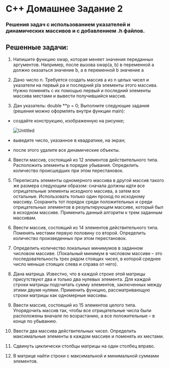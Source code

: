 # C++ Домашнее Задание 2
### Решения задач с использованием указателей и динамических массивов и с добавлением .h файлов.

## Решенные задачи:

1) Напишите функцию swap, которая меняет значения переданных аргументов.
Например, после вызова swap(a, b) в переменной a должно оказаться значение b, а в переменной b значение a

2) Дано число n. Требуется создать массив a из n целых чисел и указатели на первый pa и последний pla элементы этого массива. Нужно поменять с их помощью первый и последний элементы массива местами и вывести получившийся массив.

3) Дан указатель: double **p = 0; Выполните следующие задания (решения можно оформлять внутри функции main):

- создайте конструкцию, изображенную на рисунке;

    ![Untitled](https://s3.us-west-2.amazonaws.com/secure.notion-static.com/e593cd5d-6de5-46f7-8317-bbff6b106ac6/Untitled.png?X-Amz-Algorithm=AWS4-HMAC-SHA256&X-Amz-Content-Sha256=UNSIGNED-PAYLOAD&X-Amz-Credential=AKIAT73L2G45EIPT3X45%2F20230313%2Fus-west-2%2Fs3%2Faws4_request&X-Amz-Date=20230313T104830Z&X-Amz-Expires=86400&X-Amz-Signature=0bdd953c08dd5dc96952e487fa1add292a815f6e015b4523daa1554e470ad59f&X-Amz-SignedHeaders=host&response-content-disposition=filename%3D%22Untitled.png%22&x-id=GetObject)

- выведите число, указанное в квадратике, на экран;
- после этого удалите все динамические объекты.

4) Ввести массив, состоящий из 12 элементов действительного типа. Расположить элементы в порядке убывания. Определить количество происшедших при этом перестановок.

5) Переписать элементы одномерного массива в другой массив такого же размера следующим образом: сначала должны идти все отрицательные элементы исходного массива, а затем все остальные. Использовать только один проход по исходному массиву. Сохранить тот порядок среди положительных и среди отрицательных элементов в результирующем массиве, который был в исходном массиве. Применить данный алгоритм к трем заданным массивам.

6) Ввести массив, состоящий из 14 элементов действительного типа. Поменять местами первую половину со второй. Определить количество произведенных при этом перестановок.

7) Определить количество локальных минимумов в заданном числовом массиве. (Локальный минимум в числовом массиве – это последовательность трех рядом стоящих чисел, в которой среднее число меньше стоящих слева и справа от него).

8) Дана матрица. Известно, что в каждой строке этой матрицы присутствуют два и только два нулевых элемента. Для каждой строки матрицы подсчитать сумму элементов, заключенных между этими двумя нулями. Применить функцию, рассматривающую строки матрицы как одномерные массивы.

9) Ввести массив, состоящий из 15 элементов целого типа. Упорядочить массив так, чтобы все отрицательные числа были расположены вначале по возрастанию, а все положительные – в конце по убыванию.

10) Ввести два массива действительных чисел. Определить максимальные элементы в каждом массиве и поменять их местами.

11) Сдвинуть циклически столбцы матрицы на один столбец вправо.

12) В матрице найти строки с максимальной и минимальной суммами элементов.
